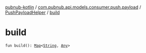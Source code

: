 [pubnub-kotlin](../../index.md) / [com.pubnub.api.models.consumer.push.payload](../index.md) / [PushPayloadHelper](index.md) / [build](./build.md)

# build

`fun build(): `[`Map`](https://kotlinlang.org/api/latest/jvm/stdlib/kotlin.collections/-map/index.html)`<`[`String`](https://kotlinlang.org/api/latest/jvm/stdlib/kotlin/-string/index.html)`, `[`Any`](https://kotlinlang.org/api/latest/jvm/stdlib/kotlin/-any/index.html)`>`
